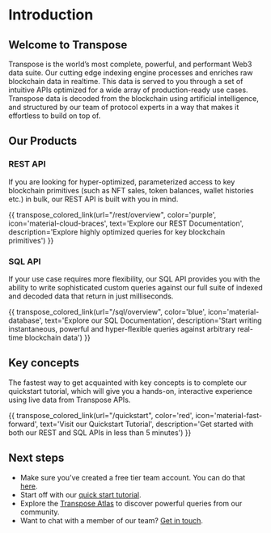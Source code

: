 # Introduction

## Welcome to Transpose
Transpose is the world’s most complete, powerful, and performant Web3 data suite. Our cutting edge indexing engine processes and enriches raw blockchain data in realtime.  This data is served to you through a set of intuitive APIs optimized for a wide array of production-ready use cases. Transpose data is decoded from the blockchain using artificial intelligence, and structured by our team of protocol experts in a way that makes it effortless to build on top of.

## Our Products

### REST API
If you are looking for hyper-optimized, parameterized access to key blockchain primitives (such as NFT sales, token balances, wallet histories etc.) in bulk, our REST API is built with you in mind.

{{ transpose_colored_link(url="/rest/overview", color='purple', icon='material-cloud-braces', text='Explore our REST Documentation', description='Explore highly optimized queries for key blockchain primitives') }}

### SQL API
If your use case requires more flexibility, our SQL API provides you with the ability to write sophisticated custom queries against our full suite of indexed and decoded data that return in just milliseconds.

{{ transpose_colored_link(url="/sql/overview", color='blue', icon='material-database', text='Explore our SQL Documentation', description='Start writing instantaneous, powerful and hyper-flexible queries against arbitrary real-time blockchain data') }}

## Key concepts
The fastest way to get acquainted with key concepts is to complete our quickstart tutorial, which will give you a hands-on, interactive experience using live data from Transpose APIs.

{{ transpose_colored_link(url="/quickstart", color='red', icon='material-fast-forward', text='Visit our Quickstart Tutorial', description='Get started with both our REST and SQL APIs in less than 5 minutes') }}

## Next steps
- Make sure you’ve created a free tier team account.  You can do that [here](https://app.transpose.io).
- Start off with our [quick start tutorial](quickstart.md).
- Explore the [Transpose Atlas](https://atlas.transpose.io) to discover powerful queries from our community.
- Want to chat with a member of our team?  [Get in touch](mailto:team@transpose.io).
